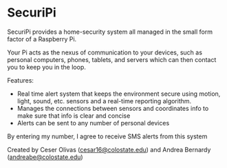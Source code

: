 # SecuriPi

SecuriPi provides a home-security system all managed in the small form factor of a Raspberry Pi.

Your Pi acts as the nexus of communication to your devices, such as personal computers, phones, tablets, and servers which can then contact you to keep you in the loop.

Features:

- Real time alert system that keeps the environment secure using motion, light, sound, etc. sensors and a real-time reporting algorithm.
- Manages the connections between sensors and coordinates info to make sure that info is clear and concise
- Alerts can be sent to any number of personal devices

By entering my number, I agree to receive SMS alerts from this system

Created by Ceser Olivas (cesar16@colostate.edu) and Andrea Bernardy (andreabe@colostate.edu)
